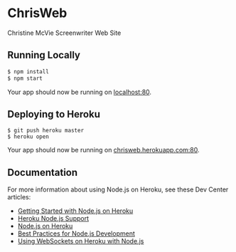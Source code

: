 # ChrisWeb
Christine McVie Screenwriter Web Site

## Running Locally

```sh
$ npm install
$ npm start
```
Your app should now be running on [localhost:80](http://localhost:80/).

## Deploying to Heroku
```
$ git push heroku master
$ heroku open
```

Your app should now be running on [chrisweb.herokuapp.com:80](http://chrisweb.herokuapp.com/:80/).

## Documentation

For more information about using Node.js on Heroku, see these Dev Center articles:
- [Getting Started with Node.js on Heroku](https://devcenter.heroku.com/articles/getting-started-with-nodejs)
- [Heroku Node.js Support](https://devcenter.heroku.com/articles/nodejs-support)
- [Node.js on Heroku](https://devcenter.heroku.com/categories/nodejs)
- [Best Practices for Node.js Development](https://devcenter.heroku.com/articles/node-best-practices)
- [Using WebSockets on Heroku with Node.js](https://devcenter.heroku.com/articles/node-websockets)
